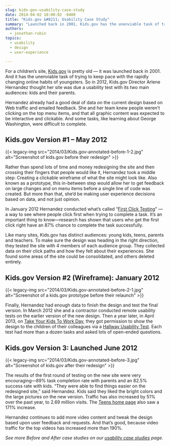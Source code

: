 ```yaml
---
slug: kids-gov-usability-case-study
date: 2014-04-02 10:00:02 -0400
title: "Kids.gov &#8211; Usability Case Study"
summary: "Launched back in 2001, Kids.gov has the unenviable task of trying to keep pace with the rapidly changing online habits of youngsters."
authors:
  - jonathan-rubin
topics:
  - usability
  - design
  - user-experience

---
```


For a children&#8217;s site, <a href="http://kids.usa.gov/">Kids.gov</a> is pretty old — it was launched back in 2001. And it has the unenviable task of trying to keep pace with the rapidly changing online habits of youngsters. So in 2012, Kids.gov Director Arlene Hernandez thought her site was due a usability test with its two main audiences: kids and their parents.

Hernandez already had a good deal of data on the current design based on Web traffic and emailed feedback. She and her team knew people weren&#8217;t clicking on the top menu items, and that all graphic content was expected to be interactive and clickable. And some tasks, like learning about George Washington, were difficult to complete.

## Kids.gov Version #1 &#8211; May 2012

{{< legacy-img src="2014/03/Kids.gov-annotated-before-1-2.jpg" alt="Screenshot of kids.gov before their redesign" >}}

Rather than spend lots of time and money redesigning the site and then crossing their fingers that people would like it, Hernandez took a middle step: Creating a clickable wireframe of what the site might look like. Also known as a prototype, this in-between step would allow her to get feedback on large changes and on menu items before a single line of code was created. But more than that, she’d be making user experience decisions based on data, and not just opinion.

In January 2012 Hernandez conducted what’s called “<a href="http://www.usability.gov/how-to-and-tools/methods/first-click-testing.html">First Click Testing</a>” — a way to see where people click first when trying to complete a task. It’s an important thing to know—research has shown that users who get the first click right have an 87% chance to complete the task successfully.

Like many sites, Kids.gov has distinct audiences: young kids, teens, parents and teachers. To make sure the design was heading in the right direction, they tested the site with 4 members of each audience group. They collected data on their click paths and how they felt about their experiences. She found some areas of the site could be consolidated, and others deleted entirely.

## **Kids.gov Version #2 (Wireframe): January 2012**

{{< legacy-img src="2014/03/Kids.gov-annotated-before-2-1.jpg" alt="Screenshot of a kids.gov prototype before their relaunch" >}}

Finally, Hernandez had enough data to finish the design and test the final version. In March 2012 she and a contractor conducted remote usability tests on the earlier version of the new design. Then a year later, in April 2013, on [Take Your Kids To Work Day](https://digital.gov/2013/04/26/how-to-do-usability-testing-with-kids/), they got permission to show the design to the children of their colleagues via a [Hallway Usability Test](https://digital.gov/2014/02/19/10-tips-for-better-hallway-usability-testing/). Each test had more than a dozen tasks and asked lots of open-ended questions.

## **Kids.gov Version 3: Launched June 2012**

{{< legacy-img src="2014/03/Kids.gov-annotated-before-3.jpg" alt="Screenshot of kids.gov after their redesign" >}}

The results of the first round of testing on the new site were very encouraging—89% task completion rate with parents and an 82.5% success rate with kids. “They were able to find things easier on the redesigned site,” said Hernandez. Kids said they liked the bright colors and the large pictures on the new version. Traffic has also increased by 51% over the past year, to 2.69 million visits. The <a href="http://kids.usa.gov/teens-home/index.html">Teens home page</a> also saw a 171% increase.

Hernandez continues to add more video content and tweak the design based upon user feedback and requests. And that’s good, because video traffic for the top videos has increased more than 190%.

<em>See more Before and After case studies on our [usability case studies](https://digital.gov/resources/digitalgov-user-experience-resources/government-usability-case-studies/) page.</em>
